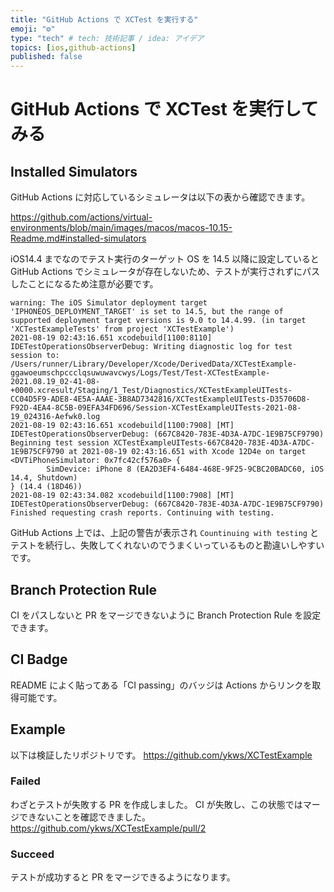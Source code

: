 ```yaml
---
title: "GitHub Actions で XCTest を実行する"
emoji: "⚙️"
type: "tech" # tech: 技術記事 / idea: アイデア
topics: [ios,github-actions]
published: false
---
```


# GitHub Actions で XCTest を実行してみる

## Installed Simulators
GitHub Actions に対応しているシミュレータは以下の表から確認できます。

https://github.com/actions/virtual-environments/blob/main/images/macos/macos-10.15-Readme.md#installed-simulators

iOS14.4 までなのでテスト実行のターゲット OS を 14.5 以降に設定していると GitHub Actions でシミュレータが存在しないため、テストが実行されずにパスしたことになるため注意が必要です。

```
warning: The iOS Simulator deployment target 'IPHONEOS_DEPLOYMENT_TARGET' is set to 14.5, but the range of supported deployment target versions is 9.0 to 14.4.99. (in target 'XCTestExampleTests' from project 'XCTestExample')
2021-08-19 02:43:16.651 xcodebuild[1100:8110]  IDETestOperationsObserverDebug: Writing diagnostic log for test session to:
/Users/runner/Library/Developer/Xcode/DerivedData/XCTestExample-ggawoeumschpccclqsuwuwavcwys/Logs/Test/Test-XCTestExample-2021.08.19_02-41-08-+0000.xcresult/Staging/1_Test/Diagnostics/XCTestExampleUITests-CC04D5F9-ADE8-4E5A-AAAE-3B8AD7342816/XCTestExampleUITests-D35706D8-F92D-4EA4-8C5B-09EFA34FD696/Session-XCTestExampleUITests-2021-08-19_024316-Aefwk0.log
2021-08-19 02:43:16.651 xcodebuild[1100:7908] [MT] IDETestOperationsObserverDebug: (667C8420-783E-4D3A-A7DC-1E9B75CF9790) Beginning test session XCTestExampleUITests-667C8420-783E-4D3A-A7DC-1E9B75CF9790 at 2021-08-19 02:43:16.651 with Xcode 12D4e on target <DVTiPhoneSimulator: 0x7fc42cf576a0> {
		SimDevice: iPhone 8 (EA2D3EF4-6484-468E-9F25-9CBC20BADC60, iOS 14.4, Shutdown)
} (14.4 (18D46))
2021-08-19 02:43:34.082 xcodebuild[1100:7908] [MT] IDETestOperationsObserverDebug: (667C8420-783E-4D3A-A7DC-1E9B75CF9790) Finished requesting crash reports. Continuing with testing.
```

GitHub Actions 上では、上記の警告が表示され `Countinuing with testing` とテストを続行し、失敗してくれないのでうまくいっているものと勘違いしやすいです。

## Branch Protection Rule
CI をパスしないと PR をマージできないように Branch Protection Rule を設定できます。

## CI Badge
README によく貼ってある「CI passing」のバッジは Actions からリンクを取得可能です。

## Example
以下は検証したリポジトリです。
https://github.com/ykws/XCTestExample

### Failed
わざとテストが失敗する PR を作成しました。
CI が失敗し、この状態ではマージできないことを確認できました。
https://github.com/ykws/XCTestExample/pull/2

### Succeed
テストが成功すると PR をマージできるようになります。

